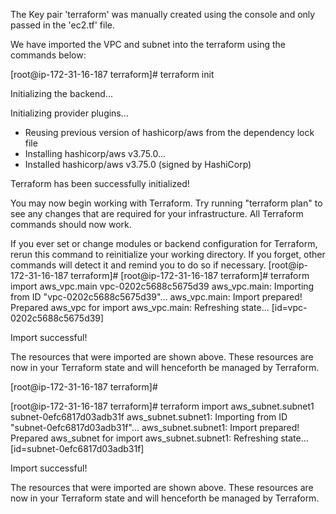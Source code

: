 The Key pair 'terraform' was manually created using the console and only passed in the 'ec2.tf' file.

We have imported the VPC and subnet into the terraform using the commands below:

[root@ip-172-31-16-187 terraform]# terraform init

Initializing the backend...

Initializing provider plugins...
- Reusing previous version of hashicorp/aws from the dependency lock file
- Installing hashicorp/aws v3.75.0...
- Installed hashicorp/aws v3.75.0 (signed by HashiCorp)

Terraform has been successfully initialized!

You may now begin working with Terraform. Try running "terraform plan" to see
any changes that are required for your infrastructure. All Terraform commands
should now work.

If you ever set or change modules or backend configuration for Terraform,
rerun this command to reinitialize your working directory. If you forget, other
commands will detect it and remind you to do so if necessary.
[root@ip-172-31-16-187 terraform]#
[root@ip-172-31-16-187 terraform]# terraform import aws_vpc.main vpc-0202c5688c5675d39
aws_vpc.main: Importing from ID "vpc-0202c5688c5675d39"...
aws_vpc.main: Import prepared!
  Prepared aws_vpc for import
aws_vpc.main: Refreshing state... [id=vpc-0202c5688c5675d39]

Import successful!

The resources that were imported are shown above. These resources are now in
your Terraform state and will henceforth be managed by Terraform.

[root@ip-172-31-16-187 terraform]#


[root@ip-172-31-16-187 terraform]# terraform import aws_subnet.subnet1 subnet-0efc6817d03adb31f
aws_subnet.subnet1: Importing from ID "subnet-0efc6817d03adb31f"...
aws_subnet.subnet1: Import prepared!
  Prepared aws_subnet for import
aws_subnet.subnet1: Refreshing state... [id=subnet-0efc6817d03adb31f]

Import successful!

The resources that were imported are shown above. These resources are now in
your Terraform state and will henceforth be managed by Terraform.
